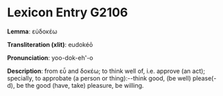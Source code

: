 # Lexicon Entry G2106

**Lemma**: εὐδοκέω

**Transliteration (xlit)**: eudokéō

**Pronunciation**: yoo-dok-eh'-o

**Description**:
from εὖ and δοκέω; to think well of, i.e. approve (an act); specially, to approbate (a person or thing):--think good, (be well) please(-d), be the good (have, take) pleasure, be willing.
